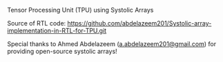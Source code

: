 Tensor Processing Unit (TPU) using Systolic Arrays

Source of RTL code:
https://github.com/abdelazeem201/Systolic-array-implementation-in-RTL-for-TPU.git

Special thanks to Ahmed Abdelazeem (a.abdelazeem201@gmail.com) for providing open-source systolic arrays!